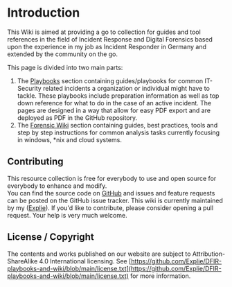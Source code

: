 # Introduction

This Wiki is aimed at providing a go to collection for guides and tool references in the field of Incident Response and Digital Forensics based upon the experience in my job as Incident Responder in Germany and extended by the community on the go.

This page is divided into two main parts:

1. The [Playbooks](playbooks/README.md) section containing guides/playbooks for common IT-Security related incidents a organization or individual might have to tackle. These playbooks include preparation information as well as top down reference for what to do in the case of an active incident. The pages are designed in a way that allow for easy PDF export and are deployed as PDF in the GitHub repository.
2. The [Forensic Wiki](wiki/README.md) section containing guides, best practices, tools and step by step instructions for common analysis tasks currently focusing in windows, *nix and cloud systems.

## Contributing

This resource collection is free for everybody to use and open source for everybody to enhance and modify.  
You can find the source code on [GitHub](https://github.com/Explie/DFIR-playbooks-and-wiki/) and issues and feature requests can be posted on the GitHub issue tracker. This wiki is currently maintained by my ([Explie](https://github.com/Explie)). If you'd like to contribute, please consider opening a pull request. Your help is very much welcome.

## License / Copyright

The contents and works published on our website are subject to Attribution-ShareAlike 4.0 International licensing. See [https://github.com/Explie/DFIR-playbooks-and-wiki/blob/main/license.txt](https://github.com/Explie/DFIR-playbooks-and-wiki/blob/main/license.txt) for more information.
